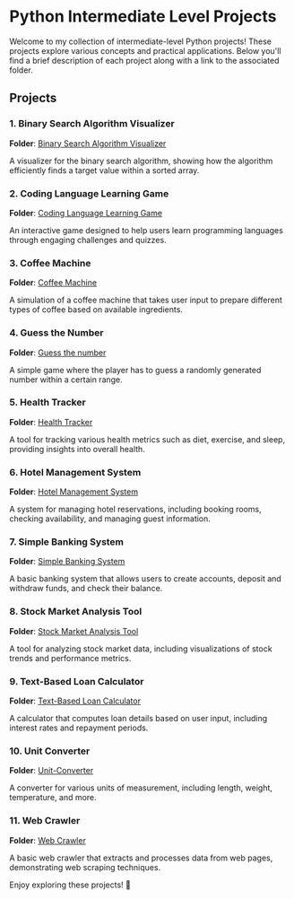 # Python Intermediate Level Projects

Welcome to my collection of intermediate-level Python projects! These projects explore various concepts and practical applications. Below you'll find a brief description of each project along with a link to the associated folder.

## Projects

### 1. Binary Search Algorithm Visualizer
**Folder**: [Binary Search Algorithm Visualizer](./Binary%20Search%20Algorithm%20Visualizer)

A visualizer for the binary search algorithm, showing how the algorithm efficiently finds a target value within a sorted array.

### 2. Coding Language Learning Game
**Folder**: [Coding Language Learning Game](./Coding%20Language%20Learning%20Game)

An interactive game designed to help users learn programming languages through engaging challenges and quizzes.

### 3. Coffee Machine
**Folder**: [Coffee Machine](./Coffee%20Machine)

A simulation of a coffee machine that takes user input to prepare different types of coffee based on available ingredients.

### 4. Guess the Number
**Folder**: [Guess the number](./Guess%20the%20number)

A simple game where the player has to guess a randomly generated number within a certain range.

### 5. Health Tracker
**Folder**: [Health Tracker](./Health%20Tracker)

A tool for tracking various health metrics such as diet, exercise, and sleep, providing insights into overall health.

### 6. Hotel Management System
**Folder**: [Hotel Management System](./Hotel%20Management%20System)

A system for managing hotel reservations, including booking rooms, checking availability, and managing guest information.

### 7. Simple Banking System
**Folder**: [Simple Banking System](./Simple%20Banking%20System)

A basic banking system that allows users to create accounts, deposit and withdraw funds, and check their balance.

### 8. Stock Market Analysis Tool
**Folder**: [Stock Market Analysis Tool](./Stock%20Market%20Analysis%20Tool)

A tool for analyzing stock market data, including visualizations of stock trends and performance metrics.

### 9. Text-Based Loan Calculator
**Folder**: [Text-Based Loan Calculator](./Text-Based%20Loan%20Calculator)

A calculator that computes loan details based on user input, including interest rates and repayment periods.

### 10. Unit Converter
**Folder**: [Unit-Converter](./Unit-Converter)

A converter for various units of measurement, including length, weight, temperature, and more.

### 11. Web Crawler
**Folder**: [Web Crawler](./Web%20Crawler)

A basic web crawler that extracts and processes data from web pages, demonstrating web scraping techniques.

Enjoy exploring these projects! 🚀
